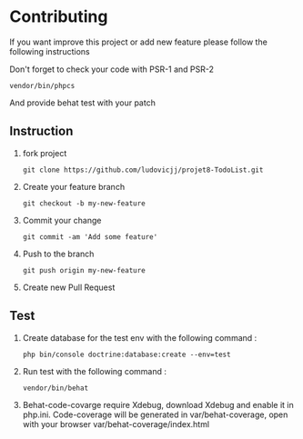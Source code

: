 # Contributing

If you want improve this project or add new feature please follow the following instructions

Don't forget to check your code with PSR-1 and PSR-2

```
vendor/bin/phpcs
```

And provide behat test with your patch

## Instruction

1.  fork project 

        git clone https://github.com/ludovicjj/projet8-TodoList.git

2.  Create your feature branch

        git checkout -b my-new-feature

3.  Commit your change
    
        git commit -am 'Add some feature'

4.  Push to the branch

        git push origin my-new-feature
        
5.  Create new Pull Request

## Test

1.  Create database for the test env with the following command :

        php bin/console doctrine:database:create --env=test

2.  Run test with the following command :

        vendor/bin/behat

3.  Behat-code-covarge require Xdebug, download Xdebug and enable it in php.ini. Code-coverage will be generated in var/behat-coverage, open with your browser var/behat-coverage/index.html

